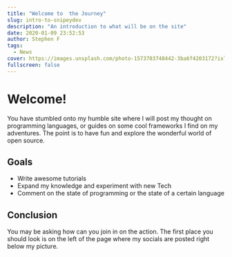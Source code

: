 ```yaml
---
title: "Welcome to  the Journey"
slug: intro-to-snipeydev
description: "An introduction to what will be on the site"
date: 2020-01-09 23:52:53
author: Stephen F
tags:
  - News
cover: https://images.unsplash.com/photo-1573703748442-3ba6f4203172?ixlib=rb-1.2.1&ixid=eyJhcHBfaWQiOjEyMDd9&auto=format&fit=crop&w=1350&q=80
fullscreen: false
---
```


# Welcome!

You have stumbled onto my humble site where I will post my thought on programming languages, or guides on some cool frameworks I find on my adventures. The point is to have fun and explore the wonderful world of open source.

## Goals

- Write awesome tutorials
- Expand my knowledge and experiment with new Tech
- Comment on the state of programming or the state of a certain language

## Conclusion

You may be asking how can you join in on the action. The first place you should look is on the left of the page where my socials are posted right below my picture.